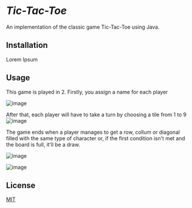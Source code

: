    # _Tic-Tac-Toe_
   An implementation of the classic game Tic-Tac-Toe using Java.


  ## Installation
  Lorem Ipsum


  ## Usage
  
  This game is played in 2. Firstly, you assign a name for each player
  
  
  ![image](https://user-images.githubusercontent.com/78145760/192972690-7582f8e4-abc9-4c11-958a-870ae9203392.png)


  After that, each player will have to take a turn by choosing a tile from 1 to 9
  ![image](https://user-images.githubusercontent.com/78145760/192973150-61989343-c34a-4e4e-8f35-9ae2412c15e9.png)


  The game ends when a player manages to get a row, collum or diagonal filled with the same type of character or, 
  if the first condition isn't met and the board is full, it'll be a draw.
  
  
  ![image](https://user-images.githubusercontent.com/78145760/192974013-147f0792-e8ac-430f-9862-c0ebe5e531db.png)
  
  
  ![image](https://user-images.githubusercontent.com/78145760/192974231-db274da7-0d1f-42e8-b34a-51da43b7f093.png)

  
  ## License
  [MIT](https://choosealicense.com/licenses/mit/)




